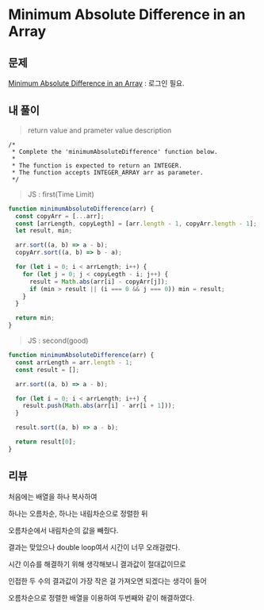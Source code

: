 # Minimum Absolute Difference in an Array

## 문제

[Minimum Absolute Difference in an Array](https://www.hackerrank.com/challenges/minimum-absolute-difference-in-an-array/problem?h_l=interview&playlist_slugs%5B%5D=interview-preparation-kit&playlist_slugs%5B%5D=greedy-algorithms) : 로그인 필요.

## 내 풀이

> return value and prameter value description

```
/*
 * Complete the 'minimumAbsoluteDifference' function below.
 *
 * The function is expected to return an INTEGER.
 * The function accepts INTEGER_ARRAY arr as parameter.
 */
```

> JS : first(Time Limit)

```js
function minimumAbsoluteDifference(arr) {
  const copyArr = [...arr];
  const [arrLength, copyLegth] = [arr.length - 1, copyArr.length - 1];
  let result, min;

  arr.sort((a, b) => a - b);
  copyArr.sort((a, b) => b - a);

  for (let i = 0; i < arrLength; i++) {
    for (let j = 0; j < copyLegth - i; j++) {
      result = Math.abs(arr[i] - copyArr[j]);
      if (min > result || (i === 0 && j === 0)) min = result;
    }
  }

  return min;
}
```

> JS : second(good)

```js
function minimumAbsoluteDifference(arr) {
  const arrLength = arr.length - 1;
  const result = [];

  arr.sort((a, b) => a - b);

  for (let i = 0; i < arrLength; i++) {
    result.push(Math.abs(arr[i] - arr[i + 1]));
  }

  result.sort((a, b) => a - b);

  return result[0];
}
```

## 리뷰

처음에는 배열을 하나 복사하여

하나는 오름차순, 하나는 내림차순으로 정렬한 뒤

오름차순에서 내림차순의 값을 빼줬다.

결과는 맞았으나 double loop여서 시간이 너무 오래걸렸다.

시간 이슈를 해결하기 위해 생각해보니 결과값이 절대값이므로

인접한 두 수의 결과값이 가장 작은 걸 가져오면 되겠다는 생각이 들어

오름차순으로 정렬한 배열을 이용하여 두번째와 같이 해결하였다.
